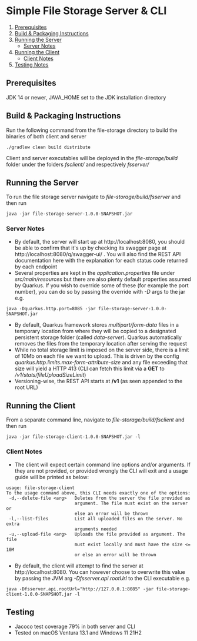 # Simple File Storage Server & CLI

1. [Prerequisites](#Prerequisites)
2. [Build & Packaging Instructions](#Build-&-Packaging-Instructions)
3. [Running the Server](#Running-the-Server)
   * [Server Notes](#Server-Notes)
4. [Running the Client](#Running-the-Client)
    * [Client Notes](#Client-Notes)
5. [Testing Notes](#Testing)

## Prerequisites 
JDK 14 or newer, JAVA_HOME set to the JDK installation directory

## Build & Packaging Instructions

Run the following command from the file-storage directory to build the binaries of both client and server
```shell script
./gradlew clean build distribute
```

Client and server executables will be deployed in the _file-storage/build_ folder under the folders _fsclient/_ and 
respectively _fsserver/_ 

## Running the Server

To run the file storage server navigate to *file-storage/build/fsserver* and then run
```shell script
java -jar file-storage-server-1.0.0-SNAPSHOT.jar
```
### Server Notes

- By default, the server will start up at http://localhost:8080, you should be able to confirm that it's up by checking 
its swagger page at http://localhost:8080/q/swagger-ui/ . You will also find the REST API documentation here with 
the explanation for each status code returned by each endpoint
- Several properties are kept in the _application.properties_ file under _src/main/resources_ but there are also plenty 
default properties assumed by Quarkus. If you wish to override some of these (for example the port number), you can do 
so by passing the override with _-D_ args to the jar e.g.
```shell script
java -Dquarkus.http.port=8085 -jar file-storage-server-1.0.0-SNAPSHOT.jar
```
- By default, Quarkus framework stores _multipart/form-data_ files in a temporary location from where they will be copied to
a designated persistent storage folder (called _data-server_). Quarkus automatically removes the files from the 
temporary location after serving the request
- While no total storage limit is imposed on the server side, there is a limit of 10Mb on each file we want to upload.
This is driven by the config _quarkus.http.limits.max-form-attribute-size_ and any file exceeding that size will yield
a HTTP 413 (CLI can fetch this limit via a **GET** to _/v1/stats/fileUploadSizeLimit_)
- Versioning-wise, the REST API starts at **/v1** (as seen appended to the root URL)

## Running the Client

From a separate command line, navigate to *file-storage/build/fsclient* and then run
```shell script
java -jar file-storage-client-1.0.0-SNAPSHOT.jar -l
```

### Client Notes
- The client will expect certain command line options and/or arguments. If they are not provided, or provided wrongly 
the CLI will exit and a usage guide will be printed as below:
```
usage: file-storage-client
To the usage command above, this CLI needs exactly one of the options:
 -d,--delete-file <arg>   Deletes from the server the file provided as
                          argument. The file must exist on the server or
                          else an error will be thrown
 -l,--list-files          List all uploaded files on the server. No extra
                          arguments needed
 -u,--upload-file <arg>   Uploads the file provided as argument. The file
                          must exist locally and must have the size <= 10M
                          or else an error will be thrown
```
- By default, the client will attempt to find the server at http://localhost:8080. You can however choose to overwrite 
this value by passing the JVM arg _-Dfsserver.api.rootUrl_ to the CLI executable e.g.
```shell script
java -Dfsserver.api.rootUrl="http://127.0.0.1:8085" -jar file-storage-client-1.0.0-SNAPSHOT.jar -l
```

## Testing
- Jacoco test coverage 79% in both server and CLI
- Tested on macOS Ventura 13.1 and Windows 11 21H2
